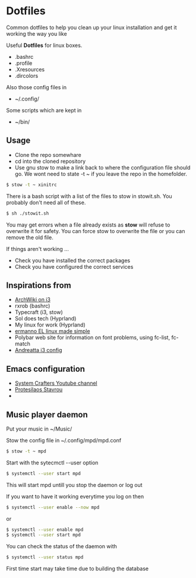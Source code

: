 # Dotfiles #

Common dotfiles to help you clean up your linux installation and get
it working the way you like

Useful **Dotfiles** for linux boxes.
- .bashrc
- .profile
- .Xresources
- .dircolors

Also those config files in
- ~/.config/

Some scripts which are kept in 
- ~/bin/

## Usage ##

- Clone the repo somewhare
- cd into the cloned repository
- Use gnu stow to make a link back to where the configuration file
  should go. We wont need to state -t ~ if you leave the repo in the
  homefolder.

``` bash
$ stow -t ~ xinitrc
```

There is a bash script with a list of the files to stow in
stowit.sh. You probably don't need all of these.
``` bash
$ sh ./stowit.sh
```

You may get errors when a file already exists as **stow** will refuse
to overwrite it for safety. You can force stow to overwrite the file
or you can remove the old file. 

If things aren't working ...
- Check you have installed the correct packages
- Check you have configured the correct services

## Inspirations from ##

- [ArchWiki on i3](https://wiki.archlinux.org/title/I3 "i3")
- rxrob (bashrc)
- Typecraft (i3, stow)
- Sol does tech (Hyprland)
- My linux for work (Hyprland)
- [ermanno EL linux made simple](https://www.youtube.com/watch?v=lvLExb1SUzM "Ermanno")
- Polybar web site for information on font problems, using fc-list,
  fc-match
- [Andreatta i3 config](https://github.com/andreatta/config/tree/master/i3 "Andreatta")


## Emacs configuration ##

- [System Crafters Youtube channel](https://www.youtube.com/@SystemCrafters "Nice")
- [Protesilaos Stavrou](https://www.youtube.com/@protesilaos "Prot")
- 

## Music player daemon ##

Put your music in ~/Music/

Stow the config file in ~/.config/mpd/mpd.conf
```bash
$ stow -t ~ mpd
```

Start with the sytecmctl --user option

```bash
$ systemctl --user start mpd
```
This will start mpd untill you stop the daemon or log out

If you want to have it working everytime you log on then
```bash
$ systemctl --user enable --now mpd
```
or 
```bash
$ systemctl --user enable mpd
$ systemctl --user start mpd
```

You can check the status of the daemon with
```bash
$ systemctl --user status mpd
```

First time start may take time due to building the database


